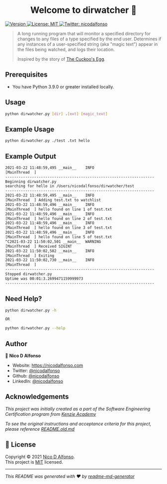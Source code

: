 <h1 align="center">Welcome to dirwatcher 👋</h1>
<p>
  <a href="https://www.npmjs.com/package/dirwatcher" target="_blank">
    <img alt="Version" src="https://img.shields.io/npm/v/dirwatcher.svg">
  </a>
  <a href="https://mit-license.org/" target="_blank">
    <img alt="License: MIT" src="https://img.shields.io/badge/License-MIT-yellow.svg" />
  </a>
  <a href="https://twitter.com/nicodalfonso" target="_blank">
    <img alt="Twitter: nicodalfonso" src="https://img.shields.io/twitter/follow/nicodalfonso.svg?style=social" />
  </a>
</p>

> A long running program that will monitor a specified directory for changes to any files of a type specified by the end user. Determines if any instances of a user-specified string (aka &#34;magic text&#34;) appear in the files being watched, and logs their location.
>
> Inspired by the story of [The Cuckoo's Egg](https://en.wikipedia.org/wiki/The_Cuckoo%27s_Egg).

## Prerequisites

- You have Python 3.9.0 or greater installed locally.

## Usage

```sh
python dirwatcher.py [dir] .[ext] [magic_text]
```

## Example Usage

```sh
python dirwatcher.py ./test .txt hello
```

## Example Output

```sh
2021-03-22 11:48:59,495 __main__	INFO
[MainThread  ]
-------------------------------------------------------------------
Beginning dirwatcher.py
searching for hello in /Users/nicodalfonso/dirwatcher/test
-------------------------------------------------------------------
2021-03-22 11:48:59,495 __main__	INFO
[MainThread  ] Adding test.txt to watchlist
2021-03-22 11:48:59,496 __main__	INFO
[MainThread  ] hello found on line 1 of test.txt
2021-03-22 11:48:59,496 __main__	INFO
[MainThread  ] hello found on line 2 of test.txt
2021-03-22 11:48:59,496 __main__	INFO
[MainThread  ] hello found on line 3 of test.txt
2021-03-22 11:48:59,496 __main__	INFO
[MainThread  ] hello found on line 5 of test.txt
^C2021-03-22 11:50:02,501 __main__	WARNING
[MainThread  ] Received SIGINT
2021-03-22 11:50:02,502 __main__	INFO
[MainThread  ] Exiting
2021-03-22 11:50:02,730 __main__	INFO
[MainThread  ]
-------------------------------------------------------------------
Stopped dirwatcher.py
Uptime was 00:01:3.2699471159999973
-------------------------------------------------------------------
```

## Need Help?

```sh
python dirwatcher.py -h

OR

python dirwatcher.py --help
```

## Author

👤 **Nico D Alfonso**

- Website: https://nicodalfonso.com
- Twitter: [@nicodalfonso](https://twitter.com/nicodalfonso)
- Github: [@nicodalfonso](https://github.com/nicodalfonso)
- LinkedIn: [@nicodalfonso](https://linkedin.com/in/nicodalfonso)

## Acknowledgements

_This project was initially created as a part of the Software Engineering Certification program from [Kenzie Academy](https://kenzie.academy)_

_To see the original instructions and acceptance criteria for this project, please reference [README.old.md](./README.old.md)_

## 📝 License

Copyright © 2021 [Nico D Alfonso](https://github.com/nicodalfonso).<br />
This project is [MIT](https://mit-license.org/) licensed.

---

_This README was generated with ❤️ by [readme-md-generator](https://github.com/kefranabg/readme-md-generator)_
